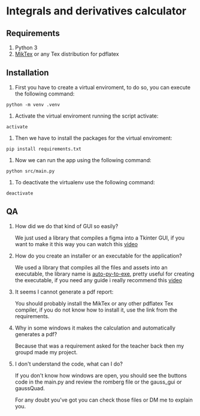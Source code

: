 # Integrals and derivatives calculator

## Requirements

1. Python 3
2. [MikTex](https://miktex.org/howto/install-miktex) or any Tex distribution for pdflatex

## Installation

1. First you have to create a virtual enviroment, to do so, you can execute the following command:
```shell
python -m venv .venv
```
1. Activate the virtual enviroment running the script activate:
```shell
activate
```
1. Then we have to install the packages for the virtual enviroment:
```shell
pip install requirements.txt
```
1. Now we can run the app using the following command:
```shell
python src/main.py
```
1. To deactivate the virtualenv use the following command:
```shell
deactivate
```

## QA

1. How did we do that kind of GUI so easily?

   We just used a library that compiles a figma into a Tkinter GUI, if you want to make it this way you can watch this [video](https://www.youtube.com/watch?v=oLxFqpUbaAE)

2. How do you create an installer or an executable for the application?

    We used a library that compiles all the files and assets into an executable, the library name is [auto-py-to-exe](https://pypi.org/project/auto-py-to-exe/), pretty useful for creating the executable, if you need any guide i really recommend this [video](https://www.youtube.com/watch?v=dwXW2x7JPx8)

3. It seems I cannot generate a pdf report:

    You should probably install the MikTex or any other pdflatex Tex compiler, if you do not know how to install it, use the link from the requirements.

4. Why in some windows it makes the calculation and automatically generates a pdf?

    Because that was a requirement asked for the teacher back then my groupd made my project.

5. I don't understand the code, what can I do?

    If you don't know how windows are open, you should see the buttons code in the main.py and review the romberg file or the gauss_gui or gaussQuad.

    For any doubt you've got you can check those files or DM me to explain you.
